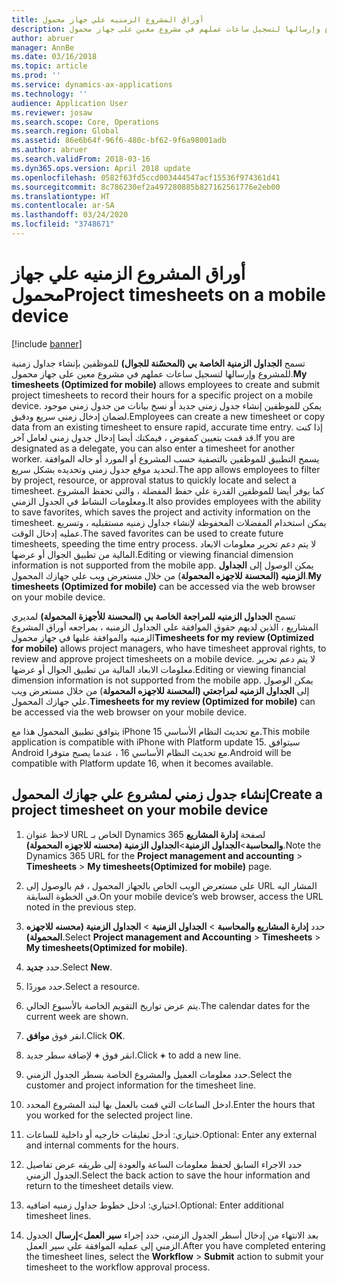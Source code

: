 ```yaml
---
title: أوراق المشروع الزمنيه علي جهاز محمول
description: تسمح الجداول الزمنية الخاصة بي (المحسّنة للجوال) للموظفين بإنشاء جداول زمنية للمشروع وإرسالها لتسجيل ساعات عملهم في مشروع معين على جهاز محمول.
author: abruer
manager: AnnBe
ms.date: 03/16/2018
ms.topic: article
ms.prod: ''
ms.service: dynamics-ax-applications
ms.technology: ''
audience: Application User
ms.reviewer: josaw
ms.search.scope: Core, Operations
ms.search.region: Global
ms.assetid: 86e6b64f-96f6-480c-bf62-9f6a98001adb
ms.author: abruer
ms.search.validFrom: 2018-03-16
ms.dyn365.ops.version: April 2018 update
ms.openlocfilehash: 0582f63fd5ccd003444547acf15536f974361d41
ms.sourcegitcommit: 8c786230ef2a497280885b827162561776e2eb00
ms.translationtype: HT
ms.contentlocale: ar-SA
ms.lasthandoff: 03/24/2020
ms.locfileid: "3748671"
---
```

# <a name="project-timesheets-on-a-mobile-device"></a><span data-ttu-id="5ddce-103">أوراق المشروع الزمنيه علي جهاز محمول</span><span class="sxs-lookup"><span data-stu-id="5ddce-103">Project timesheets on a mobile device</span></span>

[!include [banner](../includes/banner.md)]

<span data-ttu-id="5ddce-104">تسمح **الجداول الزمنية الخاصة بي (المحسّنة للجوال)** للموظفين بإنشاء جداول زمنية للمشروع وإرسالها لتسجيل ساعات عملهم في مشروع معين على جهاز محمول.</span><span class="sxs-lookup"><span data-stu-id="5ddce-104">**My timesheets (Optimized for mobile)** allows employees to create and submit project timesheets to record their hours for a specific project on a mobile device.</span></span> <span data-ttu-id="5ddce-105">يمكن للموظفين إنشاء جدول زمني جديد أو نسخ بيانات من جدول زمني موجود لضمان إدخال زمني سريع ودقيق.</span><span class="sxs-lookup"><span data-stu-id="5ddce-105">Employees can create a new timesheet or copy data from an existing timesheet to ensure rapid, accurate time entry.</span></span> <span data-ttu-id="5ddce-106">إذا كنت قد قمت بتعيين كمفوض ، فيمكنك أيضا إدخال جدول زمني لعامل آخر.</span><span class="sxs-lookup"><span data-stu-id="5ddce-106">If you are designated as a delegate, you can also enter a timesheet for another worker.</span></span> <span data-ttu-id="5ddce-107">يسمح التطبيق للموظفين بالتصفية حسب المشروع أو المورد أو حاله الموافقة لتحديد موقع جدول زمني وتحديده بشكل سريع.</span><span class="sxs-lookup"><span data-stu-id="5ddce-107">The app allows employees to filter by project, resource, or approval status to quickly locate and select a timesheet.</span></span> <span data-ttu-id="5ddce-108">كما يوفر أيضا للموظفين القدرة علي حفظ المفضلة ، والتي تحفظ المشروع ومعلومات النشاط في الجدول الزمني.</span><span class="sxs-lookup"><span data-stu-id="5ddce-108">It also provides employees with the ability to save favorites, which saves the project and activity information on the timesheet.</span></span> <span data-ttu-id="5ddce-109">يمكن استخدام المفضلات المحفوظة لإنشاء جداول زمنيه مستقبليه ، وتسريع عمليه إدخال الوقت.</span><span class="sxs-lookup"><span data-stu-id="5ddce-109">The saved favorites can be used to create future timesheets, speeding the time entry process.</span></span> <span data-ttu-id="5ddce-110">لا يتم دعم تحرير معلومات الابعاد المالية من تطبيق الجوال أو عرضها.</span><span class="sxs-lookup"><span data-stu-id="5ddce-110">Editing or viewing financial dimension information is not supported from the mobile app.</span></span> <span data-ttu-id="5ddce-111">يمكن الوصول إلى **الجداول الزمنيه (المحسنة للاجهزه المحمولة**) من خلال مستعرض ويب علي جهازك المحمول.</span><span class="sxs-lookup"><span data-stu-id="5ddce-111">**My timesheets (Optimized for mobile)** can be accessed via the web browser on your mobile device.</span></span>

<span data-ttu-id="5ddce-112">تسمح **الجداول الزمنيه للمراجعة الخاصة بي (المحسنة للأجهزة المحمولة)** لمديري المشاريع ، الذين لديهم حقوق الموافقة علي الجداول الزمنيه ، بمراجعه أوراق المشروع الزمنيه والموافقة عليها في جهاز محمول</span><span class="sxs-lookup"><span data-stu-id="5ddce-112">**Timesheets for my review (Optimized for mobile)** allows project managers, who have timesheet approval rights, to review and approve project timesheets on a mobile device.</span></span> <span data-ttu-id="5ddce-113">لا يتم دعم تحرير معلومات الابعاد المالية من تطبيق الجوال أو عرضها.</span><span class="sxs-lookup"><span data-stu-id="5ddce-113">Editing or viewing financial dimension information is not supported from the mobile app.</span></span> <span data-ttu-id="5ddce-114">يمكن الوصول إلى **الجداول الزمنيه لمراجعتي (المحسنة للاجهزه المحمولة**) من خلال مستعرض ويب علي جهازك المحمول.</span><span class="sxs-lookup"><span data-stu-id="5ddce-114">**Timesheets for my review (Optimized for mobile)** can be accessed via the web browser on your mobile device.</span></span>

<span data-ttu-id="5ddce-115">يتوافق تطبيق المحمول هذا مع iPhone مع تحديث النظام الأساسي 15.</span><span class="sxs-lookup"><span data-stu-id="5ddce-115">This mobile application is compatible with iPhone with Platform update 15.</span></span>
<span data-ttu-id="5ddce-116">سيتوافق Android مع تحديث النظام الأساسي 16 ، عندما يصبح متوفرا.</span><span class="sxs-lookup"><span data-stu-id="5ddce-116">Android will be compatible with Platform update 16, when it becomes available.</span></span>

## <a name="create-a-project-timesheet-on-your-mobile-device"></a><span data-ttu-id="5ddce-117">إنشاء جدول زمني لمشروع علي جهازك المحمول</span><span class="sxs-lookup"><span data-stu-id="5ddce-117">Create a project timesheet on your mobile device</span></span>

1.  <span data-ttu-id="5ddce-118">لاحظ عنوان URL الخاص بـ Dynamics 365 لصفحة **إدارة المشاريع والمحاسبة**\>**الجداول الزمنية**\>**الجداول الزمنية (محسنه للاجهزه المحمولة)**.</span><span class="sxs-lookup"><span data-stu-id="5ddce-118">Note the Dynamics 365 URL for the **Project management and accounting** \> **Timesheets** \> **My timesheets(Optimized for mobile)** page.</span></span>

2.  <span data-ttu-id="5ddce-119">علي مستعرض الويب الخاص بالجهاز المحمول ، قم بالوصول إلى URL المشار اليه في الخطوة السابقة.</span><span class="sxs-lookup"><span data-stu-id="5ddce-119">On your mobile device’s web browser, access the URL noted in the previous step.</span></span>
 
3.  <span data-ttu-id="5ddce-120">حدد **إدارة المشاريع والمحاسبة** \> **الجداول الزمنية** \> **الجداول الزمنية (محسنه للاجهزه المحمولة)**.</span><span class="sxs-lookup"><span data-stu-id="5ddce-120">Select **Project management and Accounting** \> **Timesheets** \> **My timesheets(Optimized for mobile)**.</span></span>

4.  <span data-ttu-id="5ddce-121">حدد **جديد**.</span><span class="sxs-lookup"><span data-stu-id="5ddce-121">Select **New**.</span></span>

5.  <span data-ttu-id="5ddce-122">حدد موردًا.</span><span class="sxs-lookup"><span data-stu-id="5ddce-122">Select a resource.</span></span>

6.  <span data-ttu-id="5ddce-123">يتم عرض تواريخ التقويم الخاصة بالأسبوع الحالي.</span><span class="sxs-lookup"><span data-stu-id="5ddce-123">The calendar dates for the current week are shown.</span></span>

7.  <span data-ttu-id="5ddce-124">انقر فوق **موافق**.</span><span class="sxs-lookup"><span data-stu-id="5ddce-124">Click **OK**.</span></span>

8.  <span data-ttu-id="5ddce-125">انقر فوق **+** لإضافة سطر جديد.</span><span class="sxs-lookup"><span data-stu-id="5ddce-125">Click **+** to add a new line.</span></span>

9.  <span data-ttu-id="5ddce-126">حدد معلومات العميل والمشروع الخاصة بسطر الجدول الزمني.</span><span class="sxs-lookup"><span data-stu-id="5ddce-126">Select the customer and project information for the timesheet line.</span></span>

10. <span data-ttu-id="5ddce-127">ادخل الساعات التي قمت بالعمل بها لبند المشروع المحدد.</span><span class="sxs-lookup"><span data-stu-id="5ddce-127">Enter the hours that you worked for the selected project line.</span></span>

11. <span data-ttu-id="5ddce-128">ختياري: أدخل تعليقات خارجيه أو داخلية للساعات.</span><span class="sxs-lookup"><span data-stu-id="5ddce-128">Optional: Enter any external and internal comments for the hours.</span></span>

12. <span data-ttu-id="5ddce-129">حدد الاجراء السابق لحفظ معلومات الساعة والعودة إلى طريقه عرض تفاصيل الجدول الزمني.</span><span class="sxs-lookup"><span data-stu-id="5ddce-129">Select the back action to save the hour information and return to the timesheet details view.</span></span>

13. <span data-ttu-id="5ddce-130">اختياري: ادخل خطوط جداول زمنيه اضافيه.</span><span class="sxs-lookup"><span data-stu-id="5ddce-130">Optional: Enter additional timesheet lines.</span></span>

14. <span data-ttu-id="5ddce-131">بعد الانتهاء من إدخال أسطر الجدول الزمني، حدد إجراء **سير العمل**\>**إرسال** الجدول الزمني إلى عمليه الموافقة علي سير العمل.</span><span class="sxs-lookup"><span data-stu-id="5ddce-131">After you have completed entering the timesheet lines, select the **Workflow** \> **Submit** action to submit your timesheet to the workflow approval process.</span></span>
